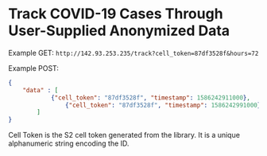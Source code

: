 # Track COVID-19 Cases Through User-Supplied Anonymized Data

Example GET:
`http://142.93.253.235/track?cell_token=87df3528f&hours=72`

Example POST:
```json
{
	"data" : [
			{"cell_token": "87df3528f", "timestamp": 1586242911000},
      			{"cell_token": "87df3528f", "timestamp": 1586242991000}
		]
}
```

Cell Token is the S2 cell token generated from the library. It is a unique alphanumeric string encoding the ID.
